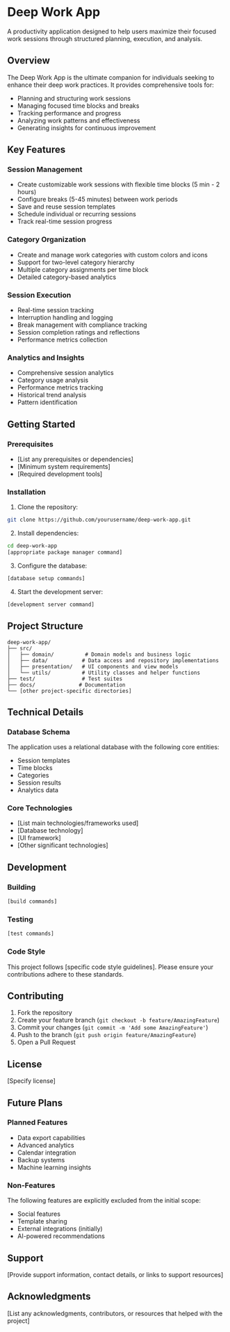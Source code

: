 # Deep Work App

A productivity application designed to help users maximize their focused work sessions through structured planning, execution, and analysis.

## Overview

The Deep Work App is the ultimate companion for individuals seeking to enhance their deep work practices. It provides comprehensive tools for:
- Planning and structuring work sessions
- Managing focused time blocks and breaks
- Tracking performance and progress
- Analyzing work patterns and effectiveness
- Generating insights for continuous improvement

## Key Features

### Session Management
- Create customizable work sessions with flexible time blocks (5 min - 2 hours)
- Configure breaks (5-45 minutes) between work periods
- Save and reuse session templates
- Schedule individual or recurring sessions
- Track real-time session progress

### Category Organization
- Create and manage work categories with custom colors and icons
- Support for two-level category hierarchy
- Multiple category assignments per time block
- Detailed category-based analytics

### Session Execution
- Real-time session tracking
- Interruption handling and logging
- Break management with compliance tracking
- Session completion ratings and reflections
- Performance metrics collection

### Analytics and Insights
- Comprehensive session analytics
- Category usage analysis
- Performance metrics tracking
- Historical trend analysis
- Pattern identification

## Getting Started

### Prerequisites
- [List any prerequisites or dependencies]
- [Minimum system requirements]
- [Required development tools]

### Installation

1. Clone the repository:
```bash
git clone https://github.com/yourusername/deep-work-app.git
```

2. Install dependencies:
```bash
cd deep-work-app
[appropriate package manager command]
```

3. Configure the database:
```bash
[database setup commands]
```

4. Start the development server:
```bash
[development server command]
```

## Project Structure

```
deep-work-app/
├── src/
│   ├── domain/          # Domain models and business logic
│   ├── data/           # Data access and repository implementations
│   ├── presentation/   # UI components and view models
│   └── utils/          # Utility classes and helper functions
├── test/               # Test suites
├── docs/              # Documentation
└── [other project-specific directories]
```

## Technical Details

### Database Schema
The application uses a relational database with the following core entities:
- Session templates
- Time blocks
- Categories
- Session results
- Analytics data

### Core Technologies
- [List main technologies/frameworks used]
- [Database technology]
- [UI framework]
- [Other significant technologies]

## Development

### Building
```bash
[build commands]
```

### Testing
```bash
[test commands]
```

### Code Style
This project follows [specific code style guidelines]. Please ensure your contributions adhere to these standards.

## Contributing

1. Fork the repository
2. Create your feature branch (`git checkout -b feature/AmazingFeature`)
3. Commit your changes (`git commit -m 'Add some AmazingFeature'`)
4. Push to the branch (`git push origin feature/AmazingFeature`)
5. Open a Pull Request

## License

[Specify license]

## Future Plans

### Planned Features
- Data export capabilities
- Advanced analytics
- Calendar integration
- Backup systems
- Machine learning insights

### Non-Features
The following features are explicitly excluded from the initial scope:
- Social features
- Template sharing
- External integrations (initially)
- AI-powered recommendations

## Support

[Provide support information, contact details, or links to support resources]

## Acknowledgments

[List any acknowledgments, contributors, or resources that helped with the project]
